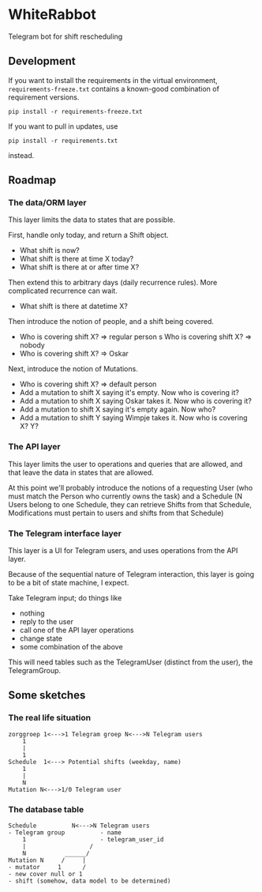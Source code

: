 # WhiteRabbot

Telegram bot for shift rescheduling

## Development

If you want to install the requirements in the virtual environment,
`requirements-freeze.txt` contains a known-good combination of requirement
versions.

    pip install -r requirements-freeze.txt

If you want to pull in updates, use

    pip install -r requirements.txt

instead.

## Roadmap

### The data/ORM layer

This layer limits the data to states that are possible.

First, handle only today, and return a Shift object.

* What shift is now?
* What shift is there at time X today?
* What shift is there at or after time X?

Then extend this to arbitrary days (daily recurrence rules). More complicated
recurrence can wait.

* What shift is there at datetime X?

Then introduce the notion of people, and a shift being covered.

* Who is covering shift X? => regular person
s Who is covering shift X? => nobody
* Who is covering shift X? => Oskar

Next, introduce the notion of Mutations.

* Who is covering shift X? => default person
* Add a mutation to shift X saying it's empty. Now who is covering it?
* Add a mutation to shift X saying Oskar takes it. Now who is covering it?
* Add a mutation to shift X saying it's empty again. Now who?
* Add a mutation to shift Y saying Wimpje takes it. Now who is covering X? Y?


### The API layer

This layer limits the user to operations and queries that are allowed, and that
leave the data in states that are allowed.

At this point we'll probably introduce the notions of a requesting User (who
must match the Person who currently owns the task) and a Schedule (N Users
belong to one Schedule, they can retrieve Shifts from that Schedule,
Modifications must pertain to users and shifts from that Schedule)


### The Telegram interface layer

This layer is a UI for Telegram users, and uses operations from the API layer.

Because of the sequential nature of Telegram interaction, this layer is going
to be a bit of state machine, I expect.

Take Telegram input; do things like

* nothing
* reply to the user
* call one of the API layer operations
* change state
* some combination of the above

This will need tables such as the TelegramUser (distinct from the user), the TelegramGroup.


## Some sketches

### The real life situation

    zorggroep 1<--->1 Telegram groep N<--->N Telegram users
        1
        |
        1
    Schedule  1<---> Potential shifts (weekday, name)
        1
        |
        N
    Mutation N<--->1/0 Telegram user

### The database table

    Schedule          N<--->N Telegram users
    - Telegram group          - name
        1                     - telegram_user_id
        |                  /
        N           ______/
    Mutation N     /     |
    - mutator     1      /
    - new cover null or 1
    - shift (somehow, data model to be determined)
